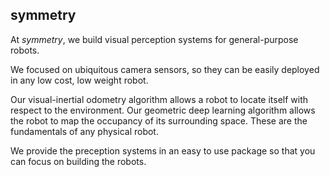 ## symmetry

At *symmetry*, we build visual perception systems for general-purpose robots.

We focused on ubiquitous camera sensors, so they can be easily deployed in any low cost, low weight robot. 

Our visual-inertial odometry algorithm allows a robot to locate itself with respect to the environment. Our geometric deep learning algorithm allows the robot to map the occupancy of its surrounding space. These are the fundamentals of any physical robot.

We provide the preception systems in an easy to use package so that you can focus on building the robots. 
